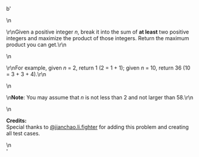 b'<div class="question-description">\n<p><p>\r\nGiven a positive integer <i>n</i>, break it into the sum of <b>at least</b> two positive integers and maximize the product of those integers. Return the maximum product you can get.\r\n</p>\n<p>\r\nFor example, given <i>n</i> = 2, return 1 (2 = 1 + 1); given <i>n</i> = 10, return 36 (10 = 3 + 3 + 4).\r\n</p>\n<p>\n<b>Note</b>: You may assume that <i>n</i> is not less than 2 and not larger than 58.\r\n</p>\n<p><b>Credits:</b><br/>Special thanks to <a href="https://leetcode.com/discuss/user/jianchao.li.fighter">@jianchao.li.fighter</a> for adding this problem and creating all test cases.</p></p>\n</div>'